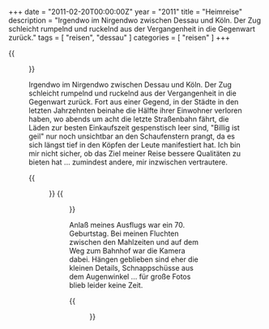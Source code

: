 +++
date = "2011-02-20T00:00:00Z"
year = "2011"
title = "Heimreise"
description = "Irgendwo im Nirgendwo zwischen Dessau und Köln. Der Zug schleicht rumpelnd und ruckelnd aus der Vergangenheit in die Gegenwart zurück."
tags = [ "reisen", "dessau" ]
categories = [ "reisen" ]
+++

{{<figure src="/images/2011/20110219-092603-004.png" title="Grobmotorisch">}}

Irgendwo im Nirgendwo zwischen Dessau und Köln. Der Zug schleicht rumpelnd und ruckelnd aus der Vergangenheit in die Gegenwart zurück. Fort aus einer Gegend, in der Städte in den letzten Jahrzehnten beinahe die Hälfte ihrer Einwohner verloren haben, wo abends um acht die letzte Straßenbahn fährt, die Läden zur besten Einkaufszeit gespenstisch leer sind, "Billig ist geil" nur noch unsichtbar an den Schaufenstern prangt, da es sich längst tief in den Köpfen der Leute manifestiert hat. Ich bin mir nicht sicher, ob das Ziel meiner Reise bessere Qualitäten zu bieten hat ... zumindest andere, mir inzwischen vertrautere.

{{<figure src="/images/2011/20110219-102003-012.png" title="Living Graffiti">}}
{{<figure src="/images/2011/20110219-093501-009.png" title="Sicher ist sicher">}}

Anlaß meines Ausflugs war ein 70. Geburtstag. Bei meinen Fluchten zwischen den Mahlzeiten und auf dem Weg zum Bahnhof war die Kamera dabei. Hängen geblieben sind eher die kleinen Details, Schnappschüsse aus dem Augenwinkel ... für große Fotos blieb leider keine Zeit.

{{<figure src="/images/2011/20110219-135528-020.png" title="Ohne Namen">}}
